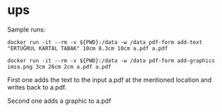 # ups

Sample runs:

```
docker run -it --rm -v ${PWD}:/data -w /data pdf-form add-text "ERTUĞRUL KARTAL TABAK" 10cm 8.3cm 10cm a.pdf a.pdf

docker run -it --rm -v ${PWD}:/data -w /data pdf-form add-graphics imza.png 3cm 26cm 2cm a.pdf a.pdf

```

First one adds the text to the input a.pdf at the mentioned location and writes back to a.pdf. 

Second one adds a graphic to a.pdf

